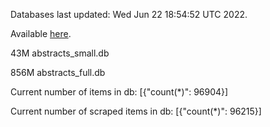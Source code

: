 Databases last updated: Wed Jun 22 18:54:52 UTC 2022. 

Available [here](https://github.com/cbeauhilton/ash-db/releases).


43M	abstracts_small.db

856M	abstracts_full.db

Current number of items in db:
[{"count(*)": 96904}]

Current number of scraped items in db:
[{"count(*)": 96215}]
